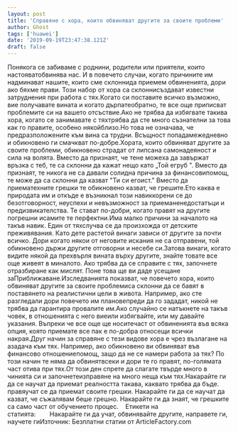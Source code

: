 ```yaml
---
layout: post
title: 'Справяне с хора, които обвиняват другите за своите проблеми'
author: Ghost
tags: ['huawei']
date: '2019-09-19T23:47:38.121Z'
draft: false
---
```


Понякога се забиваме с роднини, родители или приятели, които настояватобвинява нас. И в повечето случаи, когато причините им надминават нашите, които сме склоннида приемем обвиненията, дори ако бяхме прави. Този набор от хора са склоннисъздават известни затруднения при работа с тях.Когато си поставите всичко възможно, вие получавате вината и когато дърпатеобратно, те все още приписват проблемите си на вашето отсъствие.Ако не трябва да избягвате такива хора, когато се занимавате с тяхтрябва да сте много съзнателни за това как го правите, особено някойблизо.Но това не означава, че предразположените към вина са трудни. Всъщност попадамежедневно и обикновено ги смачкват по-добре.Хората, които обвиняват другите за своите проблеми, обикновено страдат от липсана самонадеяност и сила на волята. Вместо да признаят, че тене можеха да завържат връзка с теб, те са склонни да кажат нещо като „Той егруб ". Вместо да признаят, те никога не са давали солидна причина за финансовипомощ, те може да са склонни да казват "Ти си егоист." Вместо да приематехните грешки те обикновено казват, че грешите.Ето каква е природата им и откъде е възникнал този навиккорени се до безотговорност, неуспехи и невъзможност за приеманенедостатъци и предизвикателства. Те стават по-добри, когато правят на другите погрешни исамите те перфектни.Има малко причини за началото на такъв навик. Един от тяхслучва се да произхожда от детските преживявания. Като дете растетой винаги зависи от другите за почти всичко. Дори когато някои от неговите искания не са отправени, той обикновено държи другите отговорни и несебе си.Затова винаги, когато видите някой да прехвърля вината върху другите, знайте товате все още живеят в миналото. Ако трябва да се справите с тях, започнете отразбиране как мислят. Поне това ще ви даде усещане заПриближаване.Изследванията показват, че повечето хора, които обвиняват другите за своите проблемиса склонни да се бавят в поставянето на реалистични цели в живота. Например, ако сте разгледали дори повечето им плановепреди да го зададат, никой не трябва да гарантира провалите им.Ако случайно се натъкнете на такъв човек, в отношенията с него виеили избягвайте, или му давайте указания. Въпреки че все още ще носитечаст от обвиненията във всяка опция, която приемате все пак е по-добра относещи всички накрая.Друг начин за справяне с тези видове хора е чрез възлагане на aзадача към тях. Например, ако обикновено ви обвиняват във финансово отношениепомощ, защо да не се намери работа за тях? По този начин те няма да обвинятвсеки и дори те го правят, по-голямата част отива при тях.От този ден спрете да слагате твърде много в чинията си и започнетеизправяне на много неща към тях.Накарайте ги да се научат да приемат реалността такава, каквато трябва да бъде. правяучат се да приемат своите грешки. Накарайте ги да се научат да казват, че съжалявам беше грешно. Накарайте ги да знаят, че грешките са само част от обучението процес.    Етикети на статията:        Накарайте ги да учат, обвинявайте другите, направете ги, научете гиИзточник: Безплатни статии от ArticleFactory.com
